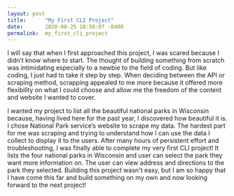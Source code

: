 ```yaml
---
layout: post
title:      "My First CLI Project"
date:       2020-08-25 18:58:07 -0400
permalink:  my_first_cli_project
---
```



  I will say that when I first approached this project, I was scared because I didn’t know where to start. The thought of building something from scratch was intimidating especially to a newbie to the field of coding. But like coding, I just had to take it step by step. When deciding between the API or scraping method, scrapping appealed to me more because it offered more flexibility on what I could choose and allow me the freedom of the content and website I wanted to cover.

  I wanted my project to list all the beautiful national parks in Wisconsin because, having lived here for the past year, I discovered how beautiful it is. I chose National Park service’s website to scrape my data. The hardest part for me was scraping and trying to understand how I can use the data I collect to display it to the users. After many hours of persistent effort and troubleshooting, I was finally able to complete my very first CLI project! It lists the four national parks in Wisconsin and user can select the park they want more information on. The user can view address and directions to the park they selected. Building this project wasn't easy, but I am so happy that I have come this far and build something on my own and now looking forward to the next project!

